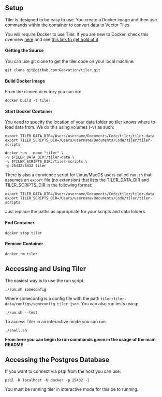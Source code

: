 
## Setup 

Tiler is designed to be easy to use. You create a Docker image and then use commands within the container to convert data to Vector Tiles.

You will require Docker to use Tiler. If you are new to Docker, check this overview [here](https://www.docker.com/what-docker) and see [this link to get hold of it](https://docs.docker.com/engine/getstarted/step_one/#docker-for-mac).

#### Getting the Source
You can use git clone to get the tiler code on your local machine:

`git clone git@github.com:Geovation/tiler.git`

#### Build Docker Image

From the cloned directory you can do:

`docker build -t tiler .`

#### Start Docker Container

You need to specify the location of your data folder so tiler knows where to load data from. We do this using volumes (-v) as such:

`export TILER_DATA_DIR=/Users/username/Documents/Code/tiler/tiler-data` <br>
`export TILER_SCRIPTS_DIR=/Users/username/Documents/Code/tiler/tiler-scripts` <br>

`docker run --name "tiler" \` <br>
            `-v $TILER_DATA_DIR:/tiler-data \ ` <br>
            `-v $TILER_SCRIPTS_DIR:/tiler-scripts \ ` <br>
            `-p 25432:5432 tiler`

There is also a convience script for Linux/MacOS users called `run.sh` that assumes an `export` file (no extension) that lists the TILER_DATA_DIR and TILER_SCRIPTS_DIR in the following format:

`export TILER_DATA_DIR=/Users/username/Documents/Code/tiler/tiler-data` <br>
`export TILER_SCRIPTS_DIR=/Users/username/Documents/Code/tiler/tiler-scripts` <br>

Just replace the paths as appropriate for your scripts and data folders.

#### End Container

`docker stop tiler`

#### Remove Container 

 `docker rm tiler`

## Accessing and Using Tiler

The easiest way is to use the run script:

`./run.sh someconfig`

Where someconfig is a config file with the path `tiler/tiler-data/configs/someconfig.tiler.json`.  You can also run tests using:

`./run.sh --test`

To access Tiler in an interactive mode you can run:

 `./shell.sh`

**From here you can begin to run commands given in the usage of the main README**

## Accessing the Postgres Database

If you want to connect via psql from the host you can use:

`psql -h localhost -U docker -p 25432 -l`

You must be running tiler in interactive mode for this be to running.